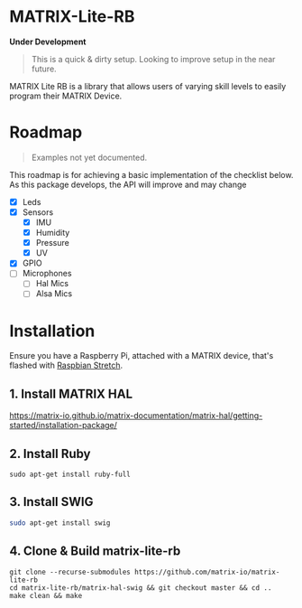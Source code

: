 # MATRIX-Lite-RB
**Under Development**
> This is a quick & dirty setup. Looking to improve setup in the near future.

MATRIX Lite RB is a library that allows users of varying skill levels to easily program their MATRIX Device.

# Roadmap
> Examples not yet documented.

This roadmap is for achieving a basic implementation of the checklist below. As this package develops, the API will improve and may change

- [x] Leds
- [x] Sensors
  - [x] IMU
  - [x] Humidity
  - [x] Pressure
  - [x] UV
- [x] GPIO
- [ ] Microphones
  - [ ] Hal Mics
  - [ ] Alsa Mics

# Installation

Ensure you have a Raspberry Pi, attached with a MATRIX device, that's flashed with [Raspbian Stretch](https://www.raspberrypi.org/blog/raspbian-stretch/).

## 1. Install MATRIX HAL
https://matrix-io.github.io/matrix-documentation/matrix-hal/getting-started/installation-package/

## 2. Install Ruby
```
sudo apt-get install ruby-full
```

## 3. Install SWIG 
```bash
sudo apt-get install swig
```

## 4. Clone & Build matrix-lite-rb
```
git clone --recurse-submodules https://github.com/matrix-io/matrix-lite-rb
cd matrix-lite-rb/matrix-hal-swig && git checkout master && cd ..
make clean && make
```
